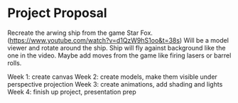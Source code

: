 # Project Proposal
Recreate the arwing ship from the game Star Fox. (https://www.youtube.com/watch?v=d1QzW9hS1oo&t=38s)
Will be a model viewer and rotate around the ship. Ship will fly against background like the one in the video. Maybe add moves from the game like firing lasers or barrel rolls.

Week 1: create canvas 
Week 2: create models, make them visible under perspective projection
Week 3: create animations, add shading and lights
Week 4: finish up project, presentation prep
